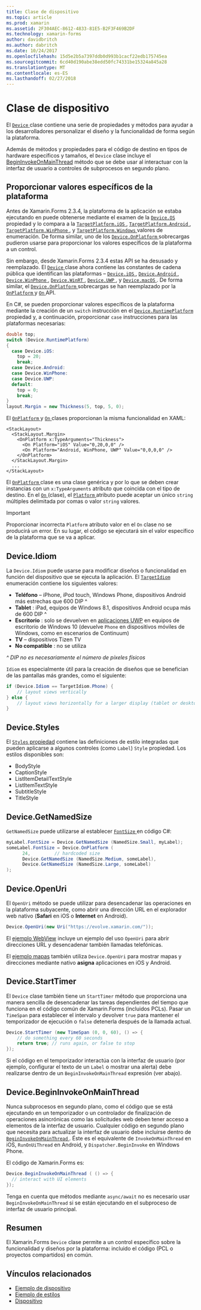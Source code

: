 ```yaml
---
title: Clase de dispositivo
ms.topic: article
ms.prod: xamarin
ms.assetid: 2F304AEC-8612-4833-81E5-B2F3F469B2DF
ms.technology: xamarin-forms
author: davidbritch
ms.author: dabritch
ms.date: 10/24/2017
ms.openlocfilehash: 15d5e2b5a7397ddb0d993b1cacf22edb175745ea
ms.sourcegitcommit: 6cd40d190abe38edd50fc74331be15324a845a28
ms.translationtype: MT
ms.contentlocale: es-ES
ms.lasthandoff: 02/27/2018
---
```

# <a name="device-class"></a>Clase de dispositivo

El [ `Device` ](https://developer.xamarin.com/api/type/Xamarin.Forms.Device/) clase contiene una serie de propiedades y métodos para ayudar a los desarrolladores personalizar el diseño y la funcionalidad de forma según la plataforma.

Además de métodos y propiedades para el código de destino en tipos de hardware específicos y tamaños, el `Device` clase incluye el [BeginInvokeOnMainThread](#Device_BeginInvokeOnMainThread) método que se debe usar al interactuar con la interfaz de usuario a controles de subprocesos en segundo plano.

<a name="providing-platform-values" />

## <a name="providing-platform-specific-values"></a>Proporcionar valores específicos de la plataforma

Antes de Xamarin.Forms 2.3.4, la plataforma de la aplicación se estaba ejecutando en puede obtenerse mediante el examen de la [ `Device.OS` ](https://developer.xamarin.com/api/property/Xamarin.Forms.Device.OS/) propiedad y lo compara a la [ `TargetPlatform.iOS` ](https://developer.xamarin.com/api/field/Xamarin.Forms.TargetPlatform.iOS/), [ `TargetPlatform.Android` ](https://developer.xamarin.com/api/field/Xamarin.Forms.TargetPlatform.Android/), [ `TargetPlatform.WinPhone` ](https://developer.xamarin.com/api/field/Xamarin.Forms.TargetPlatform.WinPhone/), y [ `TargetPlatform.Windows` ](https://developer.xamarin.com/api/field/Xamarin.Forms.TargetPlatform.Windows/) valores de enumeración. De forma similar, uno de los [ `Device.OnPlatform` ](https://developer.xamarin.com/api/member/Xamarin.Forms.Device.OnPlatform/p/System.Action/System.Action/System.Action/System.Action/) sobrecargas pudieron usarse para proporcionar los valores específicos de la plataforma a un control.

Sin embargo, desde Xamarin.Forms 2.3.4 estas API se ha desusado y reemplazado. El [ `Device` ](https://developer.xamarin.com/api/type/Xamarin.Forms.Device/) clase ahora contiene las constantes de cadena pública que identifican las plataformas – [ `Device.iOS` ](https://developer.xamarin.com/api/field/Xamarin.Forms.Device.iOS/), [ `Device.Android` ](https://developer.xamarin.com/api/field/Xamarin.Forms.Device.Android/), [ `Device.WinPhone` ](https://developer.xamarin.com/api/field/Xamarin.Forms.Device.WinPhone/), [ `Device.WinRT` ](https://developer.xamarin.com/api/field/Xamarin.Forms.Device.WinRT/), [ `Device.UWP` ](https://developer.xamarin.com/api/field/Xamarin.Forms.Device.UWP/), y [ `Device.macOS` ](https://developer.xamarin.com/api/field/Xamarin.Forms.Device.macOS/). De forma similar, el [ `Device.OnPlatform` ](https://developer.xamarin.com/api/member/Xamarin.Forms.Device.OnPlatform/p/System.Action/System.Action/System.Action/System.Action/) sobrecargas se han reemplazado por la [ `OnPlatform` ](https://developer.xamarin.com/api/type/Xamarin.Forms.OnPlatform%3CT%3E/) y [ `On` ](https://developer.xamarin.com/api/type/Xamarin.Forms.On/) API.

En C#, se pueden proporcionar valores específicos de la plataforma mediante la creación de un `switch` instrucción en el [ `Device.RuntimePlatform` ](https://developer.xamarin.com/api/property/Xamarin.Forms.Device.RuntimePlatform/) propiedad y, a continuación, proporcionar `case` instrucciones para las plataformas necesarias:

```csharp
double top;
switch (Device.RuntimePlatform)
{
  case Device.iOS:
    top = 20;
    break;
  case Device.Android:
  case Device.WinPhone:
  case Device.UWP:
  default:
    top = 0;
    break;
}
layout.Margin = new Thickness(5, top, 5, 0);
```

El [ `OnPlatform` ](https://developer.xamarin.com/api/type/Xamarin.Forms.OnPlatform%3CT%3E/) y [ `On` ](https://developer.xamarin.com/api/type/Xamarin.Forms.On/) clases proporcionan la misma funcionalidad en XAML:

```xaml
<StackLayout>
  <StackLayout.Margin>
    <OnPlatform x:TypeArguments="Thickness">
      <On Platform="iOS" Value="0,20,0,0" />
      <On Platform="Android, WinPhone, UWP" Value="0,0,0,0" />
    </OnPlatform>
  </StackLayout.Margin>
  ...
</StackLayout>
```

El [ `OnPlatform` ](https://developer.xamarin.com/api/type/Xamarin.Forms.OnPlatform%3CT%3E/) clase es una clase genérica y por lo que se deben crear instancias con un `x:TypeArguments` atributo que coincida con el tipo de destino. En el [ `On` ](https://developer.xamarin.com/api/type/Xamarin.Forms.On/) (clase), el [ `Platform` ](https://developer.xamarin.com/api/property/Xamarin.Forms.On.Platform/) atributo puede aceptar un único `string` múltiples delimitada por comas o valor `string` valores.

> [!IMPORTANT]
> Proporcionar incorrecta `Platform` atributo valor en el `On` clase no se producirá un error. En su lugar, el código se ejecutará sin el valor específico de la plataforma que se va a aplicar.

<a name="Device_Idiom" />

## <a name="deviceidiom"></a>Device.Idiom

La `Device.Idiom` puede usarse para modificar diseños o funcionalidad en función del dispositivo que se ejecuta la aplicación. El [ `TargetIdiom` ](https://developer.xamarin.com/api/type/Xamarin.Forms.TargetIdiom/) enumeración contiene los siguientes valores:

-  **Teléfono** – iPhone, iPod touch, Windows Phone, dispositivos Android más estrechas que 600 DIP ^
-  **Tablet** : iPad, equipos de Windows 8.1, dispositivos Android ocupa más de 600 DIP ^
-  **Escritorio** : solo se devuelven en [aplicaciones UWP](~/xamarin-forms/platform/windows/installation/universal.md) en equipos de escritorio de Windows 10 (devuelve `Phone` en dispositivos móviles de Windows, como en escenarios de Continuum)
-  **TV** – dispositivos Tizen TV
-  **No compatible** : no se utiliza

*^ DIP no es necesariamente el número de píxeles físicos*

`Idiom` es especialmente útil para la creación de diseños que se benefician de las pantallas más grandes, como el siguiente:

```csharp
if (Device.Idiom == TargetIdiom.Phone) {
    // layout views vertically
} else {
    // layout views horizontally for a larger display (tablet or desktop)
}
```

<a name="Device_Styles" />

## <a name="devicestyles"></a>Device.Styles

El [ `Styles` propiedad](~/xamarin-forms/user-interface/styles/index.md) contiene las definiciones de estilo integradas que pueden aplicarse a algunos controles (como `Label`) `Style` propiedad. Los estilos disponibles son:

* BodyStyle
* CaptionStyle
* ListItemDetailTextStyle
* ListItemTextStyle
* SubtitleStyle
* TitleStyle

<a name="Device_GetNamedSize" />

## <a name="devicegetnamedsize"></a>Device.GetNamedSize

`GetNamedSize` puede utilizarse al establecer [ `FontSize` ](~/xamarin-forms/user-interface/text/fonts.md) en código C#:

```csharp
myLabel.FontSize = Device.GetNamedSize (NamedSize.Small, myLabel);
someLabel.FontSize = Device.OnPlatform (
      24,         // hardcoded size
      Device.GetNamedSize (NamedSize.Medium, someLabel),
      Device.GetNamedSize (NamedSize.Large, someLabel)
);
```

<a name="Device_OpenUri" />

## <a name="deviceopenuri"></a>Device.OpenUri

El `OpenUri` método se puede utilizar para desencadenar las operaciones en la plataforma subyacente, como abrir una dirección URL en el explorador web nativo (**Safari** en iOS o **Internet** en Android).

```csharp
Device.OpenUri(new Uri("https://evolve.xamarin.com/"));
```

El [ejemplo WebView](https://github.com/xamarin/xamarin-forms-samples/blob/master/WorkingWithWebview/WorkingWithWebview/WebAppPage.cs) incluye un ejemplo del uso `OpenUri` para abrir direcciones URL y desencadenar también llamadas telefónicas.

El [ejemplo mapas](https://github.com/xamarin/xamarin-forms-samples/blob/master/WorkingWithMaps/WorkingWithMaps/MapAppPage.cs) también utiliza `Device.OpenUri` para mostrar mapas y direcciones mediante nativo **asigna** aplicaciones en iOS y Android.

<a name="Device_StartTimer" />

## <a name="devicestarttimer"></a>Device.StartTimer

El `Device` clase también tiene un `StartTimer` método que proporciona una manera sencilla de desencadenar las tareas dependientes del tiempo que funciona en el código común de Xamarin.Forms (incluidos PCLs). Pasar un `TimeSpan` para establecer el intervalo y devolver `true` para mantener el temporizador de ejecución o `false` detenerla después de la llamada actual.

```csharp
Device.StartTimer (new TimeSpan (0, 0, 60), () => {
    // do something every 60 seconds
    return true; // runs again, or false to stop
});
```

Si el código en el temporizador interactúa con la interfaz de usuario (por ejemplo, configurar el texto de un `Label` o mostrar una alerta) debe realizarse dentro de un `BeginInvokeOnMainThread` expresión (ver abajo).

<a name="Device_BeginInvokeOnMainThread" />

## <a name="devicebegininvokeonmainthread"></a>Device.BeginInvokeOnMainThread

Nunca subprocesos en segundo plano, como el código que se está ejecutando en un temporizador o un controlador de finalización de operaciones asincrónicas como las solicitudes web deben tener acceso a elementos de la interfaz de usuario. Cualquier código en segundo plano que necesita para actualizar la interfaz de usuario debe incluirse dentro de [ `BeginInvokeOnMainThread` ](https://developer.xamarin.com/api/member/Xamarin.Forms.Device.BeginInvokeOnMainThread/p/System.Action/). Éste es el equivalente de `InvokeOnMainThread` en iOS, `RunOnUiThread` en Android, y `Dispatcher.BeginInvoke` en Windows Phone.

El código de Xamarin.Forms es:

```csharp
Device.BeginInvokeOnMainThread ( () => {
  // interact with UI elements
});
```

Tenga en cuenta que métodos mediante `async/await` no es necesario usar `BeginInvokeOnMainThread` si se están ejecutando en el subproceso de interfaz de usuario principal.

## <a name="summary"></a>Resumen

El Xamarin.Forms `Device` clase permite a un control específico sobre la funcionalidad y diseños por la plataforma: incluido el código (PCL o proyectos compartidos) en común.


## <a name="related-links"></a>Vínculos relacionados

- [Ejemplo de dispositivo](https://developer.xamarin.com/samples/xamarin-forms/WorkingWithDevice/)
- [Ejemplo de estilos](https://developer.xamarin.com/samples/xamarin-forms/WorkingWithStyles/)
- [Dispositivo](https://developer.xamarin.com/api/type/Xamarin.Forms.Device/)
